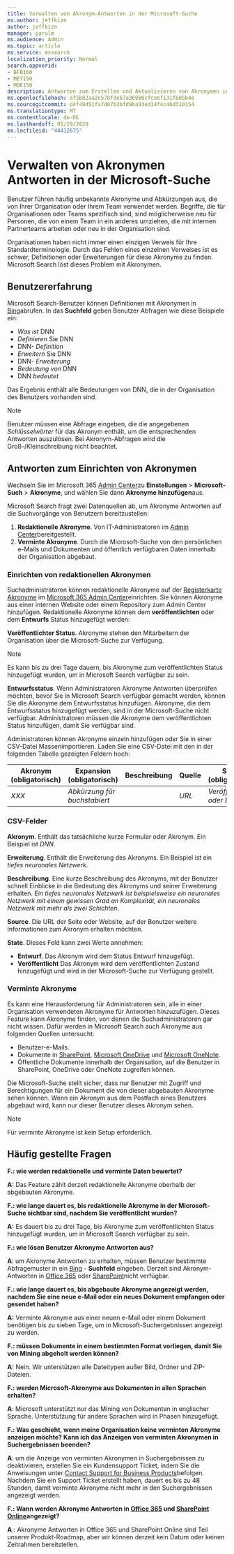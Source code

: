 ```yaml
---
title: Verwalten von Akronym-Antworten in der Microsoft-Suche
ms.author: jeffkizn
author: jeffkizn
manager: parulm
ms.audience: Admin
ms.topic: article
ms.service: mssearch
localization_priority: Normal
search.appverid:
- BFB160
- MET150
- MOE150
description: Antworten zum Erstellen und Aktualisieren von Akronymen in Microsoft Search
ms.openlocfilehash: af5b82aa2c578fde67a36980cfceef131f605b4e
ms.sourcegitcommit: d4f49d51fa7d07b3bfd9ba93ed14f4c46d310154
ms.translationtype: MT
ms.contentlocale: de-DE
ms.lasthandoff: 05/29/2020
ms.locfileid: "44412675"
---
```

# <a name="manage-acronyms-answers-in-microsoft-search"></a>Verwalten von Akronymen Antworten in der Microsoft-Suche

Benutzer führen häufig unbekannte Akronyme und Abkürzungen aus, die von Ihrer Organisation oder Ihrem Team verwendet werden. Begriffe, die für Organisationen oder Teams spezifisch sind, sind möglicherweise neu für Personen, die von einem Team in ein anderes umziehen, die mit internen Partnerteams arbeiten oder neu in der Organisation sind.

Organisationen haben nicht immer einen einzigen Verweis für Ihre Standardterminologie. Durch das Fehlen eines einzelnen Verweises ist es schwer, Definitionen oder Erweiterungen für diese Akronyme zu finden. Microsoft Search löst dieses Problem mit Akronymen.

## <a name="what-users-experience"></a>Benutzererfahrung
Microsoft Search-Benutzer können Definitionen mit Akronymen in [Bing](https://Bing.com)abrufen. In das **Suchfeld** geben Benutzer Abfragen wie diese Beispiele ein:

- *Was ist* DNN
- *Definieren* Sie DNN
- DNN- *Definition*
- *Erweitern* Sie DNN
- DNN- *Erweiterung*
- *Bedeutung von* DNN
- DNN *bedeutet*

Das Ergebnis enthält alle Bedeutungen von DNN, die in der Organisation des Benutzers vorhanden sind.

> [!NOTE]
> Benutzer müssen eine Abfrage eingeben, die die angegebenen *Schlüsselwörter* für das Akronym enthält, um die entsprechenden Antworten auszulösen. Bei Akronym-Abfragen wird die Groß-/Kleinschreibung nicht beachtet. 

## <a name="set-up-acronyms-answers"></a>Antworten zum Einrichten von Akronymen
Wechseln Sie im Microsoft 365 [Admin Center](https://admin.microsoft.com)zu **Einstellungen**  >  **Microsoft-Such**  > **Akronyme**, und wählen Sie dann **Akronyme hinzufügen**aus. 

Microsoft Search fragt zwei Datenquellen ab, um Akronyme Antworten auf die Suchvorgänge von Benutzern bereitzustellen:

1.  **Redaktionelle Akronyme**. Von IT-Administratoren im [Admin Center](https://admin.microsoft.com)bereitgestellt.
2.  **Verminte Akronyme**. Durch die Microsoft-Suche von den persönlichen e-Mails und Dokumenten und öffentlich verfügbaren Daten innerhalb der Organisation abgebaut.

### <a name="set-up-editorial-acronyms"></a>Einrichten von redaktionellen Akronymen
Suchadministratoren können redaktionelle Akronyme auf der [Registerkarte Akronyme](https://admin.microsoft.com/Adminportal/Home#/MicrosoftSearch) im [Microsoft 365 Admin Center]( https://admin.microsoft.com)einrichten. Sie können Akronyme aus einer internen Website oder einem Repository zum Admin Center hinzufügen. Redaktionelle Akronyme können dem **veröffentlichten** oder dem **Entwurfs** Status hinzugefügt werden:

**Veröffentlichter Status**. Akronyme stehen den Mitarbeitern der Organisation über die Microsoft-Suche zur Verfügung.

> [!NOTE]
> Es kann bis zu drei Tage dauern, bis Akronyme zum veröffentlichten Status hinzugefügt wurden, um in Microsoft Search verfügbar zu sein.

**Entwurfsstatus**. Wenn Administratoren Akronyme Antworten überprüfen möchten, bevor Sie in Microsoft Search verfügbar gemacht werden, können Sie die Akronyme dem Entwurfsstatus hinzufügen. Akronyme, die dem Entwurfsstatus hinzugefügt werden, sind in der Microsoft-Suche nicht verfügbar. Administratoren müssen die Akronyme dem veröffentlichten Status hinzufügen, damit Sie verfügbar sind.

Administratoren können Akronyme einzeln hinzufügen oder Sie in einer CSV-Datei Massenimportieren. Laden Sie eine CSV-Datei mit den in der folgenden Tabelle gezeigten Feldern hoch:

| Akronym (obligatorisch) | Expansion (obligatorisch) | Beschreibung  | Quelle | Status (obligatorisch) |
| --------- | --------- | ---------- | --------- |--------- |
| *XXX* | *Abkürzung für buchstabiert* |  | *URL* | *Veröffentlicht oder Entwurf* |

### <a name="csv-fields"></a>CSV-Felder
**Akronym**. Enthält das tatsächliche kurze Formular oder Akronym. Ein Beispiel ist *DNN*.

**Erweiterung**. Enthält die Erweiterung des Akronyms. Ein Beispiel ist ein *tiefes neuronales Netzwerk*.

**Beschreibung**. Eine kurze Beschreibung des Akronyms, mit der Benutzer schnell Einblicke in die Bedeutung des Akronyms und seiner Erweiterung erhalten. *Ein tiefes neuronales Netzwerk ist beispielsweise ein neuronales Netzwerk mit einem gewissen Grad an Komplexität, ein neuronales Netzwerk mit mehr als zwei Schichten*.

**Source**. Die URL der Seite oder Website, auf der Benutzer weitere Informationen zum Akronym erhalten möchten.

**State**. Dieses Feld kann zwei Werte annehmen:

- **Entwurf**. Das Akronym wird dem Status Entwurf hinzugefügt.
- **Veröffentlicht** Das Akronym wird dem veröffentlichten Zustand hinzugefügt und wird in der Microsoft-Suche zur Verfügung gestellt.

### <a name="mined-acronyms"></a>Verminte Akronyme
Es kann eine Herausforderung für Administratoren sein, alle in einer Organisation verwendeten Akronyme für Antworten hinzuzufügen. Dieses Feature kann Akronyme finden, von denen die Suchadministratoren gar nicht wissen. Dafür werden in Microsoft Search auch Akronyme aus folgenden Quellen untersucht:

- Benutzer-e-Mails.
- Dokumente in [SharePoint](https://products.office.com/sharepoint/collaboration), [Microsoft OneDrive]( https://onedrive.live.com/about/) und [Microsoft OneNote](http://www.onenote.com/).
- Öffentliche Dokumente innerhalb der Organisation, auf die Benutzer in SharePoint, OneDrive oder OneNote zugreifen können.

Die Microsoft-Suche stellt sicher, dass nur Benutzer mit Zugriff und Berechtigungen für ein Dokument die von dieser abgebauten Akronyme sehen können. Wenn ein Akronym aus dem Postfach eines Benutzers abgebaut wird, kann nur dieser Benutzer dieses Akronym sehen.

> [!NOTE]
> Für verminte Akronyme ist kein Setup erforderlich.

## <a name="frequently-asked-questions"></a>Häufig gestellte Fragen
**F.: wie werden redaktionelle und verminte Daten bewertet?**

**A:** Das Feature zählt derzeit redaktionelle Akronyme oberhalb der abgebauten Akronyme.

**F.: wie lange dauert es, bis redaktionelle Akronyme in der Microsoft-Suche sichtbar sind, nachdem Sie veröffentlicht wurden?**

**A:**  Es dauert bis zu drei Tage, bis Akronyme zum veröffentlichten Status hinzugefügt wurden, um in Microsoft Search verfügbar zu sein. 

**F.: wie lösen Benutzer Akronyme Antworten aus?**

**A**: um Akronyme Antworten zu erhalten, müssen Benutzer bestimmte Abfragemuster in ein [Bing](https://bing.com) - **Suchfeld** eingeben. Derzeit sind Akronym-Antworten in [Office 365](https://Office.com) oder [SharePoint](https://products.office.com/sharepoint/collaboration)nicht verfügbar.

**F.: wie lange dauert es, bis abgebaute Akronyme angezeigt werden, nachdem Sie eine neue e-Mail oder ein neues Dokument empfangen oder gesendet haben?**

**A:** Verminte Akronyme aus einer neuen e-Mail oder einem Dokument benötigen bis zu sieben Tage, um in Microsoft-Suchergebnissen angezeigt zu werden.

**F.: müssen Dokumente in einem bestimmten Format vorliegen, damit Sie von Mining abgeholt werden können?**

**A:** Nein. Wir unterstützen alle Dateitypen außer Bild, Ordner und ZIP-Dateien.

**F.: werden Microsoft-Akronyme aus Dokumenten in allen Sprachen erhalten?**

**A**: Microsoft unterstützt nur das Mining von Dokumenten in englischer Sprache. Unterstützung für andere Sprachen wird in Phasen hinzugefügt.

**F.: Was geschieht, wenn meine Organisation keine verminten Akronyme anzeigen möchte? Kann ich das Anzeigen von verminten Akronymen in Suchergebnissen beenden?**

**A**: um die Anzeige von verminten Akronymen in Suchergebnissen zu deaktivieren, erstellen Sie ein Kundensupport Ticket, indem Sie die Anweisungen unter [Contact Support for Business Products](https://docs.microsoft.com/office365/admin/contact-support-for-business-products?redirectSourcePath=%252fen-us%252farticle%252fContact-Office-365-for-business-support-32a17ca7-6fa0-4870-8a8d-e25ba4ccfd4b&view=o365-worldwide&tabs=online#BKMK_call_support)befolgen.
Nachdem Sie ein Support Ticket erstellt haben, dauert es bis zu 48 Stunden, damit verminte Akronyme nicht mehr in den Suchergebnissen angezeigt werden. 

**F.: Wann werden Akronyme Antworten in [Office 365](https://Office.com) und [SharePoint Online](https://products.office.com/sharepoint/collaboration)angezeigt?**

**A**.: Akronyme Antworten in Office 365 und SharePoint Online sind Teil unserer Produkt-Roadmap, aber wir können derzeit kein Datum oder keinen Zeitrahmen bereitstellen.
